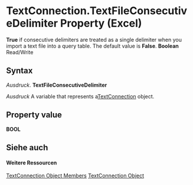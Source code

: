 
# TextConnection.TextFileConsecutiveDelimiter Property (Excel)

 **True** if consecutive delimiters are treated as a single delimiter when you import a text file into a query table. The default value is **False**. **Boolean** Read/Write


## Syntax

 _Ausdruck_. **TextFileConsecutiveDelimiter**

 _Ausdruck_ A variable that represents a[TextConnection](21d04d46-3940-642b-a0fb-8e7c3fafc749.md) object.


## Property value

 **BOOL**


## Siehe auch


#### Weitere Ressourcen


[TextConnection Object Members](http://msdn.microsoft.com/library/6c3c1c87-9b23-f26f-376e-98acaca025e7%28Office.15%29.aspx)
[TextConnection Object](21d04d46-3940-642b-a0fb-8e7c3fafc749.md)